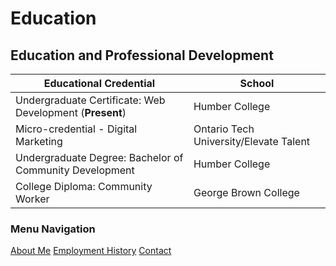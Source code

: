# Education

## Education and Professional Development

| Educational Credential                                    | School                                  |
| ---------                                                 | --------                                |
| Undergraduate Certificate: Web Development (**Present**)  | Humber College                          |
| Micro-credential - Digital Marketing                      | Ontario Tech University/Elevate Talent  |
| Undergraduate Degree: Bachelor of Community Development   | Humber College                          |
| College Diploma: Community Worker                         | George Brown College                    |




### Menu Navigation
[About Me](index)
[Employment History](employment)
[Contact](contact)

